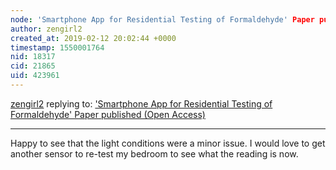 ```yaml
---
node: 'Smartphone App for Residential Testing of Formaldehyde' Paper published (Open Access)
author: zengirl2
created_at: 2019-02-12 20:02:44 +0000
timestamp: 1550001764
nid: 18317
cid: 21865
uid: 423961
---
```




[zengirl2](../profile/zengirl2) replying to: ['Smartphone App for Residential Testing of Formaldehyde' Paper published (Open Access)](../notes/nshapiro/02-08-2019/smartphone-app-for-residential-testing-of-formaldehyde-paper-published-open-access)

----
 Happy to see that the light conditions were a minor issue. I would love to get another sensor to re-test my bedroom to see what the reading is now.